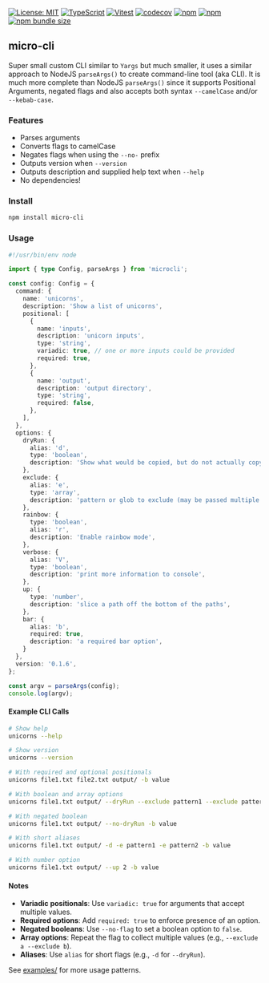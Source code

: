 [![License: MIT](https://img.shields.io/badge/License-MIT-yellow.svg)](https://opensource.org/licenses/MIT)
[![TypeScript](https://img.shields.io/badge/%3C%2F%3E-TypeScript-%230074c1.svg)](http://www.typescriptlang.org/)
[![Vitest](https://img.shields.io/badge/tested%20with-vitest-fcc72b.svg?logo=vitest)](https://vitest.dev/)
[![codecov](https://codecov.io/gh/ghiscoding/micro-cli/branch/main/graph/badge.svg)](https://codecov.io/gh/ghiscoding/micro-cli)
[![npm](https://img.shields.io/npm/v/micro-cli.svg)](https://www.npmjs.com/package/micro-cli)
[![npm](https://img.shields.io/npm/dy/micro-cli)](https://www.npmjs.com/package/micro-cli)
[![npm bundle size](https://img.shields.io/bundlephobia/minzip/micro-cli?color=success&label=gzip)](https://bundlephobia.com/result?p=micro-cli)

## micro-cli

Super small custom CLI similar to `Yargs` but much smaller, it uses a similar approach to NodeJS `parseArgs()` to create command-line tool (aka CLI). It is much more complete than NodeJS `parseArgs()` since it supports Positional Arguments, negated flags and also accepts both syntax `--camelCase` and/or `--kebab-case`.

### Features
- Parses arguments
- Converts flags to camelCase
- Negates flags when using the `--no-` prefix
- Outputs version when `--version`
- Outputs description and supplied help text when `--help`
- No dependencies!

### Install
```sh
npm install micro-cli
```

### Usage

```ts
#!/usr/bin/env node

import { type Config, parseArgs } from 'microcli';

const config: Config = {
  command: {
    name: 'unicorns',
    description: 'Show a list of unicorns',
    positional: [
      {
        name: 'inputs',
        description: 'unicorn inputs',
        type: 'string',
        variadic: true, // one or more inputs could be provided
        required: true,
      },
      {
        name: 'output',
        description: 'output directory',
        type: 'string',
        required: false,
      },
    ],
  },
  options: {
    dryRun: {
      alias: 'd',
      type: 'boolean',
      description: 'Show what would be copied, but do not actually copy any files',
    },
    exclude: {
      alias: 'e',
      type: 'array',
      description: 'pattern or glob to exclude (may be passed multiple times)',
    },
    rainbow: {
      type: 'boolean',
      alias: 'r',
      description: 'Enable rainbow mode',
    },
    verbose: {
      alias: 'V',
      type: 'boolean',
      description: 'print more information to console',
    },
    up: {
      type: 'number',
      description: 'slice a path off the bottom of the paths',
    },
    bar: {
      alias: 'b',
      required: true,
      description: 'a required bar option',
    }
  },
  version: '0.1.6',
};

const argv = parseArgs(config);
console.log(argv);
```

#### Example CLI Calls

```sh
# Show help
unicorns --help

# Show version
unicorns --version

# With required and optional positionals
unicorns file1.txt file2.txt output/ -b value

# With boolean and array options
unicorns file1.txt output/ --dryRun --exclude pattern1 --exclude pattern2 -b value

# With negated boolean
unicorns file1.txt output/ --no-dryRun -b value

# With short aliases
unicorns file1.txt output/ -d -e pattern1 -e pattern2 -b value

# With number option
unicorns file1.txt output/ --up 2 -b value
```

#### Notes

- **Variadic positionals**: Use `variadic: true` for arguments that accept multiple values.
- **Required options**: Add `required: true` to enforce presence of an option.
- **Negated booleans**: Use `--no-flag` to set a boolean option to `false`.
- **Array options**: Repeat the flag to collect multiple values (e.g., `--exclude a --exclude b`).
- **Aliases**: Use `alias` for short flags (e.g., `-d` for `--dryRun`).

See [examples/](examples/) for more usage patterns.